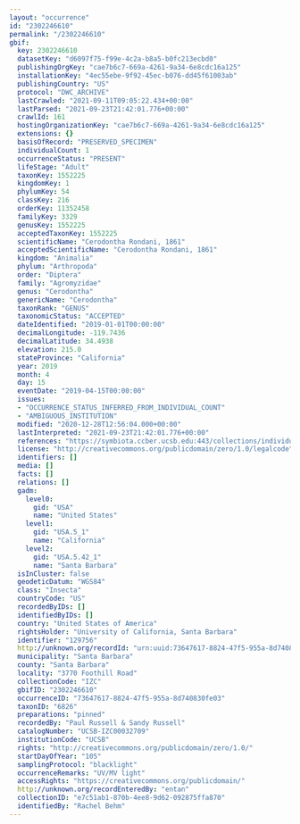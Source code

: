 ```yaml
---
layout: "occurrence"
id: "2302246610"
permalink: "/2302246610"
gbif:
  key: 2302246610
  datasetKey: "d6097f75-f99e-4c2a-b8a5-b0fc213ecbd0"
  publishingOrgKey: "cae7b6c7-669a-4261-9a34-6e8cdc16a125"
  installationKey: "4ec55ebe-9f92-45ec-b076-dd45f61003ab"
  publishingCountry: "US"
  protocol: "DWC_ARCHIVE"
  lastCrawled: "2021-09-11T09:05:22.434+00:00"
  lastParsed: "2021-09-23T21:42:01.776+00:00"
  crawlId: 161
  hostingOrganizationKey: "cae7b6c7-669a-4261-9a34-6e8cdc16a125"
  extensions: {}
  basisOfRecord: "PRESERVED_SPECIMEN"
  individualCount: 1
  occurrenceStatus: "PRESENT"
  lifeStage: "Adult"
  taxonKey: 1552225
  kingdomKey: 1
  phylumKey: 54
  classKey: 216
  orderKey: 11352458
  familyKey: 3329
  genusKey: 1552225
  acceptedTaxonKey: 1552225
  scientificName: "Cerodontha Rondani, 1861"
  acceptedScientificName: "Cerodontha Rondani, 1861"
  kingdom: "Animalia"
  phylum: "Arthropoda"
  order: "Diptera"
  family: "Agromyzidae"
  genus: "Cerodontha"
  genericName: "Cerodontha"
  taxonRank: "GENUS"
  taxonomicStatus: "ACCEPTED"
  dateIdentified: "2019-01-01T00:00:00"
  decimalLongitude: -119.7436
  decimalLatitude: 34.4938
  elevation: 215.0
  stateProvince: "California"
  year: 2019
  month: 4
  day: 15
  eventDate: "2019-04-15T00:00:00"
  issues:
  - "OCCURRENCE_STATUS_INFERRED_FROM_INDIVIDUAL_COUNT"
  - "AMBIGUOUS_INSTITUTION"
  modified: "2020-12-28T12:56:04.000+00:00"
  lastInterpreted: "2021-09-23T21:42:01.776+00:00"
  references: "https://symbiota.ccber.ucsb.edu:443/collections/individual/index.php?occid=129756"
  license: "http://creativecommons.org/publicdomain/zero/1.0/legalcode"
  identifiers: []
  media: []
  facts: []
  relations: []
  gadm:
    level0:
      gid: "USA"
      name: "United States"
    level1:
      gid: "USA.5_1"
      name: "California"
    level2:
      gid: "USA.5.42_1"
      name: "Santa Barbara"
  isInCluster: false
  geodeticDatum: "WGS84"
  class: "Insecta"
  countryCode: "US"
  recordedByIDs: []
  identifiedByIDs: []
  country: "United States of America"
  rightsHolder: "University of California, Santa Barbara"
  identifier: "129756"
  http://unknown.org/recordId: "urn:uuid:73647617-8824-47f5-955a-8d740830fe03"
  municipality: "Santa Barbara"
  county: "Santa Barbara"
  locality: "3770 Foothill Road"
  collectionCode: "IZC"
  gbifID: "2302246610"
  occurrenceID: "73647617-8824-47f5-955a-8d740830fe03"
  taxonID: "6826"
  preparations: "pinned"
  recordedBy: "Paul Russell & Sandy Russell"
  catalogNumber: "UCSB-IZC00032709"
  institutionCode: "UCSB"
  rights: "http://creativecommons.org/publicdomain/zero/1.0/"
  startDayOfYear: "105"
  samplingProtocol: "blacklight"
  occurrenceRemarks: "UV/MV light"
  accessRights: "https://creativecommons.org/publicdomain/"
  http://unknown.org/recordEnteredBy: "entan"
  collectionID: "e7c51ab1-870b-4ee8-9d62-092875ffa870"
  identifiedBy: "Rachel Behm"
---
```

